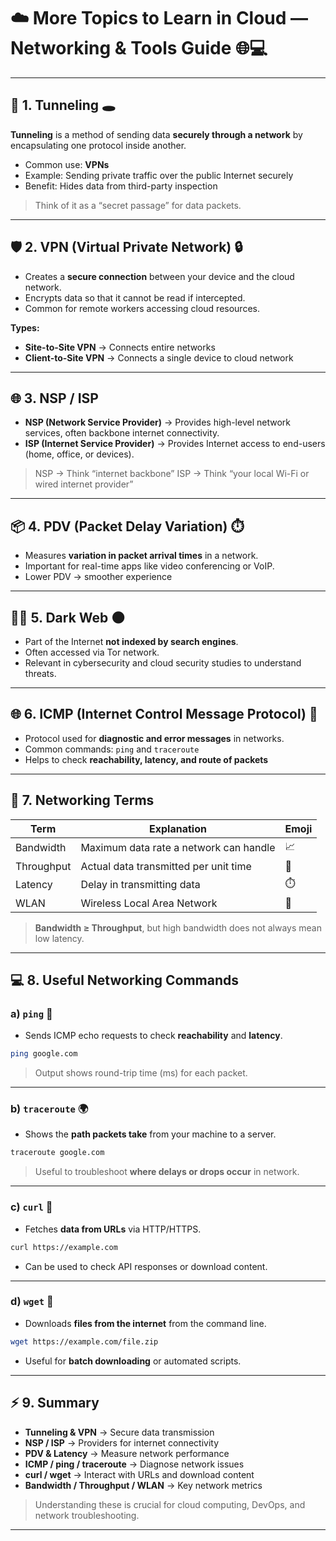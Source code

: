 

# ☁️ More Topics to Learn in Cloud — Networking & Tools Guide 🌐💻


---

## 🔌 1. Tunneling 🕳️

**Tunneling** is a method of sending data **securely through a network** by encapsulating one protocol inside another.

* Common use: **VPNs**
* Example: Sending private traffic over the public Internet securely
* Benefit: Hides data from third-party inspection

> Think of it as a “secret passage” for data packets.

---

## 🛡️ 2. VPN (Virtual Private Network) 🔒

* Creates a **secure connection** between your device and the cloud network.
* Encrypts data so that it cannot be read if intercepted.
* Common for remote workers accessing cloud resources.

**Types:**

* **Site-to-Site VPN** → Connects entire networks
* **Client-to-Site VPN** → Connects a single device to cloud network

---

## 🌐 3. NSP / ISP

* **NSP (Network Service Provider)** → Provides high-level network services, often backbone internet connectivity.
* **ISP (Internet Service Provider)** → Provides Internet access to end-users (home, office, or devices).

> NSP → Think “internet backbone”
> ISP → Think “your local Wi-Fi or wired internet provider”

---

## 📦 4. PDV (Packet Delay Variation) ⏱️

* Measures **variation in packet arrival times** in a network.
* Important for real-time apps like video conferencing or VoIP.
* Lower PDV → smoother experience

---

## 🕵️‍♂️ 5. Dark Web 🌑

* Part of the Internet **not indexed by search engines**.
* Often accessed via Tor network.
* Relevant in cybersecurity and cloud security studies to understand threats.

---

## 🌐 6. ICMP (Internet Control Message Protocol) 📡

* Protocol used for **diagnostic and error messages** in networks.
* Common commands: `ping` and `traceroute`
* Helps to check **reachability, latency, and route of packets**

---

## 📶 7. Networking Terms

| Term       | Explanation                            | Emoji |
| ---------- | -------------------------------------- | ----- |
| Bandwidth  | Maximum data rate a network can handle | 📈    |
| Throughput | Actual data transmitted per unit time  | 🚀    |
| Latency    | Delay in transmitting data             | ⏱️    |
| WLAN       | Wireless Local Area Network            | 📡    |

> **Bandwidth ≥ Throughput**, but high bandwidth does not always mean low latency.

---

## 💻 8. Useful Networking Commands

### a) `ping` 🏓

* Sends ICMP echo requests to check **reachability** and **latency**.

```bash
ping google.com
```

> Output shows round-trip time (ms) for each packet.

---

### b) `traceroute` 🌍

* Shows the **path packets take** from your machine to a server.

```bash
traceroute google.com
```

> Useful to troubleshoot **where delays or drops occur** in network.

---

### c) `curl` 🔗

* Fetches **data from URLs** via HTTP/HTTPS.

```bash
curl https://example.com
```

* Can be used to check API responses or download content.

---

### d) `wget` 💾

* Downloads **files from the internet** from the command line.

```bash
wget https://example.com/file.zip
```

* Useful for **batch downloading** or automated scripts.

---

## ⚡ 9. Summary

* **Tunneling & VPN** → Secure data transmission
* **NSP / ISP** → Providers for internet connectivity
* **PDV & Latency** → Measure network performance
* **ICMP / ping / traceroute** → Diagnose network issues
* **curl / wget** → Interact with URLs and download content
* **Bandwidth / Throughput / WLAN** → Key network metrics

> Understanding these is crucial for cloud computing, DevOps, and network troubleshooting.

---